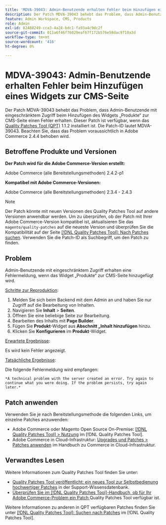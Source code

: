 ```yaml
---
title: 'MDVA-39043: Admin-Benutzende erhalten Fehler beim Hinzufügen eines Widgets zur CMS-Seite'
description: Der Patch MDVA-39043 behebt das Problem, dass Admin-Benutzende mit eingeschränktem Zugriff beim Hinzufügen des Widgets „Produkte“ zur CMS-Seite einen Fehler erhalten. Dieser Patch ist verfügbar, wenn das [Quality Patches Tool (QPT)](https://experienceleague.adobe.com/en/docs/commerce-operations/tools/quality-patches-tool/quality-patches-tool-to-self-serve-quality-patches) 1.1.2 installiert ist. Die Patch-ID lautet MDVA-39043. Beachten Sie, dass das Problem voraussichtlich in Adobe Commerce 2.4.4 behoben wird.
feature: Admin Workspace, CMS, Products
role: Admin
exl-id: 82488249-cca3-4a28-bdc1-fa93a4c9dc2f
source-git-commit: 011a6f46f76029eaf67f172b576e58dac9710a3d
workflow-type: tm+mt
source-wordcount: '416'
ht-degree: 0%

---
```


# MDVA-39043: Admin-Benutzende erhalten Fehler beim Hinzufügen eines Widgets zur CMS-Seite

Der Patch MDVA-39043 behebt das Problem, dass Admin-Benutzende mit eingeschränktem Zugriff beim Hinzufügen des Widgets „Produkte“ zur CMS-Seite einen Fehler erhalten. Dieser Patch ist verfügbar, wenn das [Quality Patches Tool (QPT)](https://experienceleague.adobe.com/en/docs/commerce-operations/tools/quality-patches-tool/quality-patches-tool-to-self-serve-quality-patches) 1.1.2 installiert ist. Die Patch-ID lautet MDVA-39043. Beachten Sie, dass das Problem voraussichtlich in Adobe Commerce 2.4.4 behoben wird.

## Betroffene Produkte und Versionen

**Der Patch wird für die Adobe Commerce-Version erstellt:**

Adobe Commerce (alle Bereitstellungsmethoden) 2.4.2-p1

**Kompatibel mit Adobe Commerce-Versionen:**

Adobe Commerce (alle Bereitstellungsmethoden) 2.3.4 - 2.4.3

>[!NOTE]
>
>Der Patch könnte mit neuen Versionen des Quality Patches Tool auf andere Versionen anwendbar werden. Um zu überprüfen, ob der Patch mit Ihrer Adobe Commerce-Version kompatibel ist, aktualisieren Sie das `magento/quality-patches` auf die neueste Version und überprüfen Sie die Kompatibilität auf der Seite [[!DNL Quality Patches Tool]: Nach Patches suchen](https://experienceleague.adobe.com/en/docs/commerce-operations/tools/quality-patches-tool/quality-patches-tool-to-self-serve-quality-patches). Verwenden Sie die Patch-ID als Suchbegriff, um den Patch zu finden.

## Problem

Admin-Benutzende mit eingeschränktem Zugriff erhalten eine Fehlermeldung, wenn das Widget „Produkte“ zur CMS-Seite hinzugefügt wird.

<u>Schritte zur Reproduktion</u>:

1. Melden Sie sich beim Backend mit dem Admin an und haben Sie nur Zugriff auf die Bearbeitung von Inhalten.
1. Navigieren Sie **Inhalt** > **Seiten**.
1. Öffnen Sie eine beliebige Seite zur Bearbeitung.
1. Bearbeiten des Inhalts mit **Page Builder**.
1. Fügen Sie **Produkt**-Widget aus **Abschnitt „Inhalt hinzufügen** hinzu.
1. Klicken Sie **Konfigurieren** im **Produkt**-Widget.

<u>Erwartete Ergebnisse</u>:

Es wird kein Fehler angezeigt.

<u>Tatsächliche Ergebnisse</u>:

Die folgende Fehlermeldung wird empfangen:

`*A technical problem with the server created an error. Try again to continue what you were doing. If the problem persists, try again later.*`

## Patch anwenden

Verwenden Sie je nach Bereitstellungsmethode die folgenden Links, um einzelne Patches anzuwenden:

* Adobe Commerce oder Magento Open Source On-Premise: [[!DNL Quality Patches Tool] > Nutzung](/help/tools/quality-patches-tool/usage.md) im [!DNL Quality Patches Tool].
* Adobe Commerce in Cloud-Infrastruktur: [Upgrades und Patches > Patches anwenden](https://experienceleague.adobe.com/docs/commerce-cloud-service/user-guide/develop/upgrade/apply-patches.html) im Handbuch zu Commerce in Cloud-Infrastruktur.

## Verwandtes Lesen

Weitere Informationen zum Quality Patches Tool finden Sie unter:

* [Quality Patches Tool veröffentlicht: ein neues Tool zur Selbstbedienung hochwertiger Patches](https://experienceleague.adobe.com/en/docs/commerce-operations/tools/quality-patches-tool/quality-patches-tool-to-self-serve-quality-patches) in der Support-Wissensdatenbank.
* [Überprüfen Sie im [!DNL Quality Patches Tool]-Handbuch, ob für Ihr Adobe Commerce-Problem ein Patch ](/help/tools/quality-patches-tool/patches-available-in-qpt/check-patch-for-magento-issue-with-magento-quality-patches.md) Quality Patches Tool verfügbar ist.

Weitere Informationen zu anderen in QPT verfügbaren Patches finden Sie unter [[!DNL Quality Patches Tool]: Suchen nach Patches](https://experienceleague.adobe.com/tools/commerce-quality-patches/index.html) im [!DNL Quality Patches Tool].
